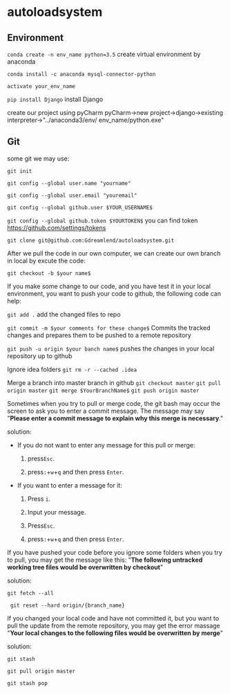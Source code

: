 # autoloadsystem
## Environment

 `conda create -n env_name python=3.5` create virtual environment by anaconda
 
`conda install -c anaconda mysql-connector-python`

 `activate your_env_name` 
 
 `pip install Django` install Django
 


create our project using pyCharm
 pyCharm->new project->django->existing interpreter->"../anaconda3/env/ env_name/python.exe"

## Git
some git we may use:

`git init`

`git config --global user.name "yourname"`

`git config --global user.email "youremail"`

`git config --global github.user $YOUR_USERNAME$`

`git config --global github.token $YOURTOKEN$` you can find token https://github.com/settings/tokens

`git clone git@github.com:Gdreamlend/autoloadsystem.git`

After we pull the code in our own computer, we can create our own branch in local by excute the code:

`git checkout -b $your name$`

If you make some change to our code, and you have test it in your local environment, you want to push your code to github, the following code can help:

`git add .` add the changed files to repo

`git commit -m $your comments for these change$` Commits the tracked changes and prepares them to be pushed to a remote repository

`git push -u origin $your banch name$` pushes the changes in your local repository up to github

Ignore idea folders
`git rm -r --cached .idea`

Merge a branch into master branch in github
`git checkout master`
`git pull origin master`
`git merge $YourBranchName$`
`git push origin master`

Sometimes when you try to pull or merge code, the git bash may occur the screen to ask you to enter a commit message. The message may say "**Please enter a commit message to explain why this merge is necessary**."  

solution:

- If you do not want to enter any message for this pull or merge:

  1. press`Esc`.
  
  2. press`:`+`w`+`q` and then press `Enter`.
  
- If you want to enter a message for it:

  1. Press `i`.
  
  2. Input your message.
  
  3. Press`Esc`.
  
  4. press`:`+`w`+`q` and then press `Enter`.
  

If you have pushed your code before you ignore some folders when you try to pull, you may get the message like this: "**The following untracked working tree files would be overwritten by checkout**"

solution:

`git fetch --all`

` git reset --hard origin/{branch_name}`


If you changed your local code and have not committed it, but you want  to pull the update from the remote repository, you may get the error massage "**Your local changes to the following files would be overwritten by merge**"

solution:

`git stash`

`git pull origin master`

`git stash pop`


